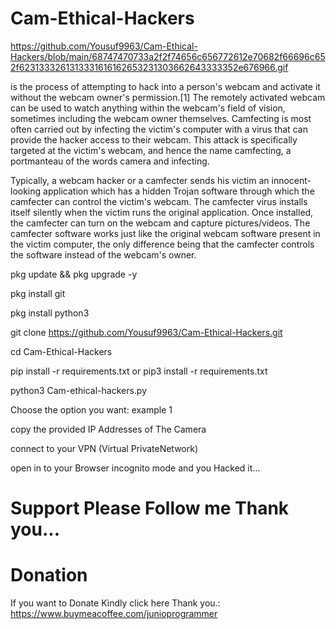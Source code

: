 # Cam-Ethical-Hackers

https://github.com/Yousuf9963/Cam-Ethical-Hackers/blob/main/68747470733a2f2f74656c656772612e70682f66696c652f6231333261313331616162653231303662643333352e676966.gif

is the process of attempting to hack into a person's webcam and activate it without the webcam owner's permission.[1] The remotely activated webcam can be used to watch anything within the webcam's field of vision, sometimes including the webcam owner themselves. Camfecting is most often carried out by infecting the victim's computer with a virus that can provide the hacker access to their webcam. This attack is specifically targeted at the victim's webcam, and hence the name camfecting, a portmanteau of the words camera and infecting.

Typically, a webcam hacker or a camfecter sends his victim an innocent-looking application which has a hidden Trojan software through which the camfecter can control the victim's webcam. The camfecter virus installs itself silently when the victim runs the original application. Once installed, the camfecter can turn on the webcam and capture pictures/videos. The camfecter software works just like the original webcam software present in the victim computer, the only difference being that the camfecter controls the software instead of the webcam's owner.

pkg update && pkg upgrade -y

pkg install git

pkg install python3

git clone https://github.com/Yousuf9963/Cam-Ethical-Hackers.git

cd Cam-Ethical-Hackers

pip install -r requirements.txt or pip3 install -r requirements.txt

python3 Cam-ethical-hackers.py

Choose the option you want: example 1

copy the provided IP Addresses of The Camera

connect to your VPN (Virtual PrivateNetwork)

open in to your Browser incognito mode and you Hacked it...

# Support Please Follow me Thank you...

# Donation

If you want to Donate Kindly click here Thank you.: https://www.buymeacoffee.com/junioprogrammer





